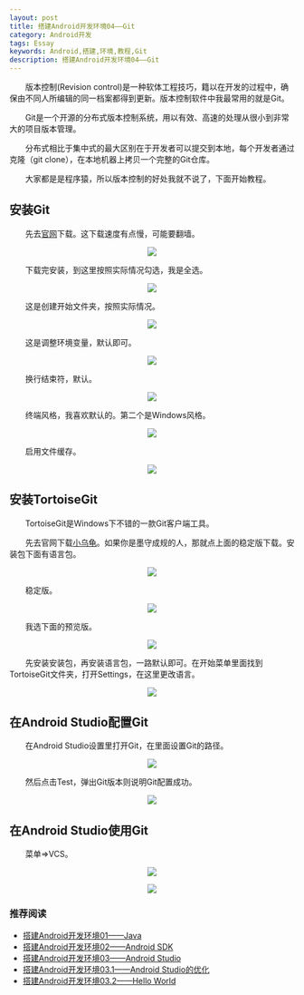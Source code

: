 ```yaml
---
layout: post  
title: 搭建Android开发环境04——Git  
category: Android开发  
tags: Essay  
keywords: Android,搭建,环境,教程,Git  
description: 搭建Android开发环境04——Git  
---
```


　　版本控制(Revision control)是一种软体工程技巧，籍以在开发的过程中，确保由不同人所编辑的同一档案都得到更新。版本控制软件中我最常用的就是Git。  

　　Git是一个开源的分布式版本控制系统，用以有效、高速的处理从很小到非常大的项目版本管理。  

　　分布式相比于集中式的最大区别在于开发者可以提交到本地，每个开发者通过克隆（git clone），在本地机器上拷贝一个完整的Git仓库。  

　　大家都是是程序猿，所以版本控制的好处我就不说了，下面开始教程。　　

##  安装Git ##

　　先去[官网](http://www.git-scm.com/download/)下载。这下载速度有点慢，可能要翻墙。  

<center>
    <p><img src="/../../../assets/images/Android/Develop/SetUp/Git/0.png" align="center"></p>
</center>

　　下载完安装，到这里按照实际情况勾选，我是全选。  

<center>
    <p><img src="/../../../assets/images/Android/Develop/SetUp/Git/1.png" align="center"></p>
</center>

　　这是创建开始文件夹，按照实际情况。  

<center>
    <p><img src="/../../../assets/images/Android/Develop/SetUp/Git/2.png" align="center"></p>
</center>

　　这是调整环境变量，默认即可。  

<center>
    <p><img src="/../../../assets/images/Android/Develop/SetUp/Git/3.png" align="center"></p>
</center>

　　换行结束符，默认。  

<center>
    <p><img src="/../../../assets/images/Android/Develop/SetUp/Git/4.png" align="center"></p>
</center>

　　终端风格，我喜欢默认的。第二个是Windows风格。  

<center>
    <p><img src="/../../../assets/images/Android/Develop/SetUp/Git/5.png" align="center"></p>
</center>

　　启用文件缓存。  

<center>
    <p><img src="/../../../assets/images/Android/Develop/SetUp/Git/6.png" align="center"></p>
</center>

##  安装TortoiseGit  ##

　　TortoiseGit是Windows下不错的一款Git客户端工具。  

　　先去官网下载[小乌龟](http://download.tortoisegit.org/)。如果你是墨守成规的人，那就点上面的稳定版下载。安装包下面有语言包。  

<center>
    <p><img src="/../../../assets/images/Android/Develop/SetUp/Git/7.png" align="center"></p>
</center>

　　稳定版。

<center>
    <p><img src="/../../../assets/images/Android/Develop/SetUp/Git/7-1.png" align="center"></p>
</center>

　　我选下面的预览版。  

<center>
    <p><img src="/../../../assets/images/Android/Develop/SetUp/Git/7-2.png" align="center"></p>
</center>

　　先安装安装包，再安装语言包，一路默认即可。在开始菜单里面找到TortoiseGit文件夹，打开Settings，在这里更改语言。  

<center>
    <p><img src="/../../../assets/images/Android/Develop/SetUp/Git/8.png" align="center"></p>
</center>

##  在Android Studio配置Git  ##

　　在Android Studio设置里打开Git，在里面设置Git的路径。  

<center>
    <p><img src="/../../../assets/images/Android/Develop/SetUp/Git/9.png" align="center"></p>
</center>

　　然后点击Test，弹出Git版本则说明Git配置成功。  

<center>
    <p><img src="/../../../assets/images/Android/Develop/SetUp/Git/10.png" align="center"></p>
</center>

##  在Android Studio使用Git  ##

　　菜单=>VCS。  

<center>
    <p><img src="/../../../assets/images/Android/Develop/SetUp/Git/11.png" align="center"></p>
</center>

<center>
    <p><img src="/../../../assets/images/Android/Develop/SetUp/Git/12.png" align="center"></p>
</center>

###  推荐阅读  ###

* [搭建Android开发环境01——Java](../09/Android-Develop-SetUp-Java.html)  
* [搭建Android开发环境02——Android SDK](../12/Android-Develop-SetUp-SDK.html)  
* [搭建Android开发环境03——Android Studio](../21/Android-Develop-SetUp-Studio.html)  
* [搭建Android开发环境03.1——Android Studio的优化](../24/Android-Develop-SetUp-StudioOptimize.html)  
* [搭建Android开发环境03.2——Hello World](../27/Android-Develop-SetUp-HelloWorld.html)  